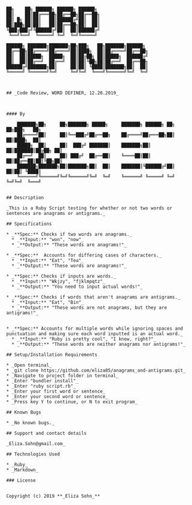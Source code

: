     ██╗    ██╗ ██████╗ ██████╗ ██████╗                   
    ██║    ██║██╔═══██╗██╔══██╗██╔══██╗                  
    ██║ █╗ ██║██║   ██║██████╔╝██║  ██║                  
    ██║███╗██║██║   ██║██╔══██╗██║  ██║                  
    ╚███╔███╔╝╚██████╔╝██║  ██║██████╔╝                  
     ╚══╝╚══╝  ╚═════╝ ╚═╝  ╚═╝╚═════╝                   

    ██████╗ ███████╗███████╗██╗███╗   ██╗███████╗██████╗
    ██╔══██╗██╔════╝██╔════╝██║████╗  ██║██╔════╝██╔══██╗
    ██║  ██║█████╗  █████╗  ██║██╔██╗ ██║█████╗  ██████╔╝
    ██║  ██║██╔══╝  ██╔══╝  ██║██║╚██╗██║██╔══╝  ██╔══██╗
    ██████╔╝███████╗██║     ██║██║ ╚████║███████╗██║  ██║
    ╚═════╝ ╚══════╝╚═╝     ╚═╝╚═╝  ╚═══╝╚══════╝╚═╝  ╚═╝



    ## _Code Review, WORD DEFINER, 12.20.2019_



    #### By

        ███████╗██╗     ██╗███████╗ █████╗     ███████╗ ██████╗ ██╗  ██╗███╗   ██╗
        ██╔════╝██║     ██║╚══███╔╝██╔══██╗    ██╔════╝██╔═══██╗██║  ██║████╗  ██║
        █████╗  ██║     ██║  ███╔╝ ███████║    ███████╗██║   ██║███████║██╔██╗ ██║
        ██╔══╝  ██║     ██║ ███╔╝  ██╔══██║    ╚════██║██║   ██║██╔══██║██║╚██╗██║
        ███████╗███████╗██║███████╗██║  ██║    ███████║╚██████╔╝██║  ██║██║ ╚████║
        ╚══════╝╚══════╝╚═╝╚══════╝╚═╝  ╚═╝    ╚══════╝ ╚═════╝ ╚═╝  ╚═╝╚═╝  ╚═══╝


    ## Description

    _This is a Ruby Script testing for whether or not two words or sentences are anagrams or antigrams._

    ## Specifications

    * _**Spec:** Checks if two words are anagrams._
      * _**Input:** "won", "now"_
      * _**Output:** "These words are anagrams!"_

    * _**Spec:**  Accounts for differing cases of characters._
      * _**Input:** "Eat", "Tea"_
      * _**Output:** "These words are anagrams!"_

    * _**Spec:** Checks if inputs are words._
      * _**Input:** "Wkjzy", "fjklmpqtz"_
      * _**Output:** "You need to input actual words!"_

    * _**Spec:** Checks if words that aren't anagrams are antigrams._
      * _**Input:** "Eat", "Bin"_
      * _**Output:** "These words are not anagrams, but they are antigrams!"_


    * _**Spec:** Accounts for multiple words while ignoring spaces and punctuation and making sure each word inputted is an actual word._
      * _**Input:** "Ruby is pretty cool", "I know, right?"_
      * _**Output:** "These words are neither anagrams nor antigrams!"_

    ## Setup/Installation Requirements

    * _Open terminal_
    * _git clone https://github.com/eliza85/anagrams_and-antigrams.git_
    * _Navigate to project folder in terminal_
    * _Enter "bundler install"_
    * _Enter "ruby script.rb"_
    * _Enter your first word or sentence_
    * _Enter your second word or sentence_
    * _Press key Y to continue, or N to exit program_

    ## Known Bugs

    * _No known bugs._

    ## Support and contact details

    _Eliza.Sohn@gmail.com_

    ## Technologies Used

    * _Ruby_
    * _Markdown_

    ### License


    Copyright (c) 2019 **_Eliza Sohn_**
